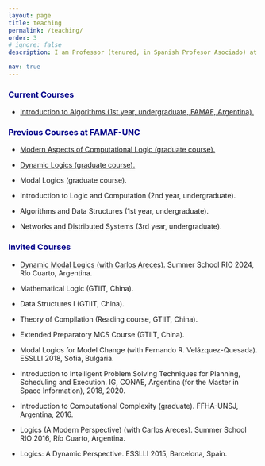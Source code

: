 ```yaml
---
layout: page
title: teaching
permalink: /teaching/
order: 3
# ignore: false
description: I am Professor (tenured, in Spanish Profesor Asociado) at FAMAF-UNC (Argentina). These are some of my recent teaching activities.

nav: true
---
```

 
### <span style="color:darkblue">Current Courses</span>

* [Introduction to Algorithms (1st year, undergraduate, FAMAF, Argentina).](https://famaf.aulavirtual.unc.edu.ar/course/view.php?id=472)

### <span style="color:darkblue">Previous Courses at FAMAF-UNC</span>

* [Modern Aspects of Computational Logic (graduate course).](https://classroom.google.com/u/0/w/MTQ4MDEwNTE5NDUy/t/all)
    
* [Dynamic Logics (graduate course).](https://sites.google.com/view/dl-famaf19/home)

* Modal Logics (graduate course).

* Introduction to Logic and Computation (2nd year, undergraduate).

* Algorithms and Data Structures (1st year, undergraduate).

* Networks and Distributed Systems (3rd year, undergraduate).

### <span style="color:darkblue">Invited Courses</span>

* [Dynamic Modal Logics (with Carlos Areces).](https://carlosareces.github.io/rio24/) Summer School RIO 2024, Río Cuarto, Argentina.

* Mathematical Logic (GTIIT, China).

* Data Structures I (GTIIT, China).

* Theory of Compilation (Reading course, GTIIT, China).

* Extended Preparatory MCS Course (GTIIT, China).

* Modal Logics for Model Change (with Fernando R. Velázquez-Quesada). ESSLLI 2018, Sofia, Bulgaria.

* Introduction to Intelligent Problem Solving Techniques for Planning, Scheduling and Execution. IG, CONAE, Argentina (for the Master in Space Information), 2018, 2020.

* Introduction to Computational Complexity (graduate).  FFHA-UNSJ, Argentina, 2016.

* Logics (A Modern Perspective) (with Carlos Areces). Summer School RIO 2016, Río Cuarto, Argentina.

* Logics: A Dynamic Perspective. ESSLLI 2015, Barcelona, Spain.